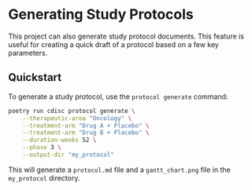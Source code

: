 # Generating Study Protocols

This project can also generate study protocol documents. This feature is useful for creating a quick draft of a protocol based on a few key parameters.

## Quickstart

To generate a study protocol, use the `protocol generate` command:

```bash
poetry run cdisc protocol generate \
    --therapeutic-area "Oncology" \
    --treatment-arm "Drug A + Placebo" \
    --treatment-arm "Drug B + Placebo" \
    --duration-weeks 52 \
    --phase 3 \
    --output-dir "my_protocol"
```

This will generate a `protocol.md` file and a `gantt_chart.png` file in the `my_protocol` directory.

